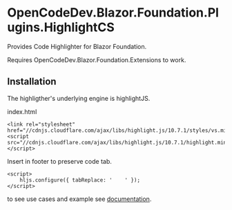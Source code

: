 # OpenCodeDev.Blazor.Foundation.Plugins.HighlightCS
Provides Code Highlighter for Blazor Foundation.

Requires OpenCodeDev.Blazor.Foundation.Extensions to work.

## Installation
The highligther's underlying engine is highlightJS.

index.html
```
<link rel="stylesheet" href="//cdnjs.cloudflare.com/ajax/libs/highlight.js/10.7.1/styles/vs.min.css">
<script src="//cdnjs.cloudflare.com/ajax/libs/highlight.js/10.7.1/highlight.min.js"></script>
```

Insert in footer to preserve code tab.
```
<script>
    hljs.configure({ tabReplace: '    ' });
</script>
```

to see use cases and example see [documentation](https://bf.opencodedev.com/code-highlighter).